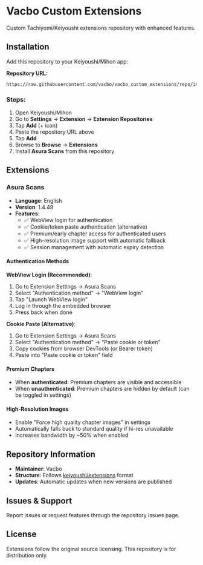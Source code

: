 # Vacbo Custom Extensions

Custom Tachiyomi/Keiyoushi extensions repository with enhanced features.

## Installation

Add this repository to your Keiyoushi/Mihon app:

**Repository URL:**
```
https://raw.githubusercontent.com/vacbo/vacbo_custom_extensions/repo/index.min.json
```

### Steps:
1. Open Keiyoushi/Mihon
2. Go to **Settings** → **Extension** → **Extension Repositories**
3. Tap **Add** (+ icon)
4. Paste the repository URL above
5. Tap **Add**
6. Browse to **Browse** → **Extensions**
7. Install **Asura Scans** from this repository

## Extensions

### Asura Scans
- **Language**: English
- **Version**: 1.4.49
- **Features**:
  - ✅ WebView login for authentication
  - ✅ Cookie/token paste authentication (alternative)
  - ✅ Premium/early chapter access for authenticated users
  - ✅ High-resolution image support with automatic fallback
  - ✅ Session management with automatic expiry detection

#### Authentication Methods

**WebView Login (Recommended)**:
1. Go to Extension Settings → Asura Scans
2. Select "Authentication method" → "WebView login"
3. Tap "Launch WebView login"
4. Log in through the embedded browser
5. Press back when done

**Cookie Paste (Alternative)**:
1. Go to Extension Settings → Asura Scans
2. Select "Authentication method" → "Paste cookie or token"
3. Copy cookies from browser DevTools (or Bearer token)
4. Paste into "Paste cookie or token" field

#### Premium Chapters

- When **authenticated**: Premium chapters are visible and accessible
- When **unauthenticated**: Premium chapters are hidden by default (can be toggled in settings)

#### High-Resolution Images

- Enable "Force high quality chapter images" in settings
- Automatically falls back to standard quality if hi-res unavailable
- Increases bandwidth by ~50% when enabled

## Repository Information

- **Maintainer**: Vacbo
- **Structure**: Follows [keiyoushi/extensions](https://github.com/keiyoushi/extensions) format
- **Updates**: Automatic updates when new versions are published

## Issues & Support

Report issues or request features through the repository issues page.

## License

Extensions follow the original source licensing. This repository is for distribution only.

